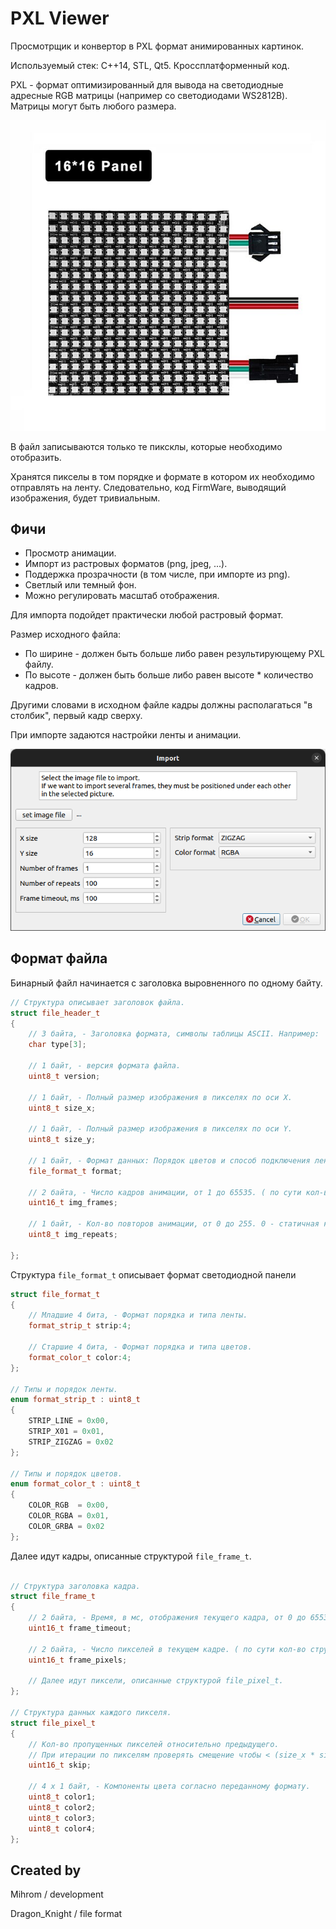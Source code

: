 
# PXL Viewer

Просмотрщик и конвертор в PXL формат анимированных картинок.

Используемый стек: С++14, STL, Qt5.
Кроссплатформенный код.

PXL - формат оптимизированный для вывода на светодиодные адресные RGB матрицы (например со светодиодами WS2812B). Матрицы могут быть любого размера.

![Светодиодная матрица](images/strip.jpg)

В файл записываются только те пиксклы, которые необходимо отобразить.

Хранятся пикселы в том порядке и формате в котором их необходимо отправлять на ленту. Следовательно, код FirmWare, выводящий изображения, будет тривиальным.

## Фичи

+ Просмотр анимации.
+ Импорт из растровых форматов (png, jpeg, ...).
+ Поддержка прозрачности (в том числе, при импорте из png).
+ Светлый или темный фон.
+ Можно регулировать масштаб отображения.

Для импорта подойдет практически любой растровый формат. 

Размер исходного файла:
+ По ширине - должен быть больше либо равен результирующему PXL файлу.
+ По высоте - должен быть больше либо равен высоте * количество кадров.

Другими словами в исходном файле кадры должны располагаться "в столбик", первый кадр сверху.

При импорте задаются настройки ленты и анимации.

![Окно импорта](images/import.png)

## Формат файла 

Бинарный файл начинается с заголовка выровненного по одному байту.

```cpp
// Структура описывает заголовок файла.
struct file_header_t
{
    // 3 байта, - Заголовка формата, символы таблицы ASCII. Например: 'PIX'.
    char type[3];

    // 1 байт, - версия формата файла.
    uint8_t version;

    // 1 байт, - Полный размер изображения в пикселях по оси X.
    uint8_t size_x;

    // 1 байт, - Полный размер изображения в пикселях по оси Y.
    uint8_t size_y;

    // 1 байт, - Формат данных: Порядок цветов и способ подключения ленты.
    file_format_t format;

    // 2 байта, - Число кадров анимации, от 1 до 65535. ( по сути кол-во структур file_frame_t )
    uint16_t img_frames;

    // 1 байт, - Кол-во повторов анимации, от 0 до 255. 0 - статичная картинка, 255 - бесконечно.
    uint8_t img_repeats;

};
```

Структура `file_format_t` описывает формат светодиодной панели


```cpp
struct file_format_t
{
    // Младшие 4 бита, - Формат порядка и типа ленты.
    format_strip_t strip:4;

    // Старшие 4 бита, - Формат порядка и типа цветов.
    format_color_t color:4;
};

// Типы и порядок ленты.
enum format_strip_t : uint8_t
{
    STRIP_LINE = 0x00,
    STRIP_X01 = 0x01,
    STRIP_ZIGZAG = 0x02
};

// Типы и порядок цветов.
enum format_color_t : uint8_t
{
    COLOR_RGB  = 0x00,
    COLOR_RGBA = 0x01,
    COLOR_GRBA = 0x02
};

```

Далее идут кадры, описанные структурой `file_frame_t`.


```cpp

// Структура заголовка кадра.
struct file_frame_t
{
    // 2 байта, - Время, в мс, отображения текущего кадра, от 0 до 65535.
    uint16_t frame_timeout;

    // 2 байта, - Число пикселей в текущем кадре. ( по сути кол-во структур file_pixel_t )
    uint16_t frame_pixels;

    // Далее идут пиксели, описанные структурой file_pixel_t.
};

// Структура данных каждого пикселя.
struct file_pixel_t
{
    // Кол-во пропущенных пикселей относительно предыдущего.
    // При итерации по пикселям проверять смещение чтобы < (size_x * size_y).
    uint16_t skip;

    // 4 х 1 байт, - Компоненты цвета согласно переданному формату.
    uint8_t color1;
    uint8_t color2;
    uint8_t color3;
    uint8_t color4;
};

```

## Created by
Mihrom / development

Dragon_Knight / file format